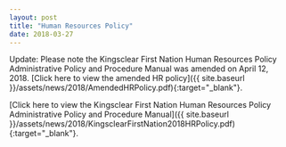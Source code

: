 ```yaml
---
layout: post
title: "Human Resources Policy"
date: 2018-03-27
---
```


Update: Please note the Kingsclear First Nation Human Resources Policy Administrative Policy and Procedure Manual was amended on April 12, 2018. [Click here to view the amended HR policy]({{ site.baseurl }}/assets/news/2018/AmendedHRPolicy.pdf){:target="_blank"}.

[Click here to view the Kingsclear First Nation Human Resources Policy Administrative Policy and Procedure Manual]({{ site.baseurl }}/assets/news/2018/KingsclearFirstNation2018HRPolicy.pdf){:target="_blank"}.
